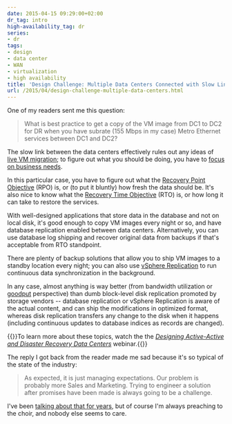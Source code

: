```yaml
---
date: 2015-04-15 09:29:00+02:00
dr_tag: intro
high-availability_tag: dr
series:
- dr
tags:
- design
- data center
- WAN
- virtualization
- high availability
title: 'Design Challenge: Multiple Data Centers Connected with Slow Links'
url: /2015/04/design-challenge-multiple-data-centers.html
---
```

One of my readers sent me this question:

> What is best practice to get a copy of the VM image from DC1 to DC2 for DR when you have subrate (155 Mbps in my case) Metro Ethernet services between DC1 and DC2?

The slow link between the data centers effectively rules out any ideas of [live VM migration](http://blog.ipspace.net/2015/02/before-talking-about-vmotion-across.html); to figure out what you should be doing, you have to [focus on business needs](http://blog.ipspace.net/2013/01/long-distance-vmotion-stretched-ha.html).
<!--more-->
In this particular case, you have to figure out what the [Recovery Point Objective](http://en.wikipedia.org/wiki/Recovery_point_objective) (RPO) is, or (to put it bluntly) how fresh the data should be. It's also nice to know what the [Recovery Time Objective](http://en.wikipedia.org/wiki/Recovery_time_objective) (RTO) is, or how long it can take to restore the services.

With well-designed applications that store data in the database and not on local disk, it's good enough to copy VM images every night or so, and have database replication enabled between data centers. Alternatively, you can use database log shipping and recover original data from backups if that's acceptable from RTO standpoint.

There are plenty of backup solutions that allow you to ship VM images to a standby location every night; you can also use [vSphere Replication](http://www.vmware.com/files/pdf/vsphere/VMW-vSPHR-Replication-6-0.pdf) to run continuous data synchronization in the background.

In any case, almost anything is way better (from bandwidth utilization or [goodput](http://en.wikipedia.org/wiki/Goodput) perspective) than dumb block-level disk replication promoted by storage vendors -- database replication or vSphere Replication is aware of the actual content, and can ship the modifications in optimized format, whereas disk replication transfers any change to the disk when it happens (including continuous updates to database indices as records are changed).

{{<note info>}}To learn more about these topics, watch the the [*Designing Active-Active and Disaster Recovery Data Centers*](http://www.ipspace.net/AADesign) webinar.{{</note>}}

The reply I got back from the reader made me sad because it's so typical of the state of the industry:

> As expected, it is just managing expectations. Our problem is probably more Sales and Marketing. Trying to engineer a solution after promises have been made is always going to be a challenge.

I've been [talking about that for years](https://www.youtube.com/watch?v=ClKEkCRvWTQ), but of course I'm always preaching to the choir, and nobody else seems to care.
